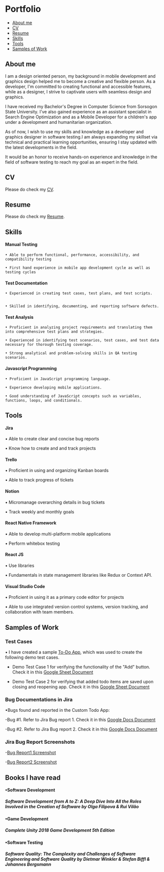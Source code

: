 # Portfolio

- [About me](#about-me)
- [CV](#cv)
- [Resume](#resume)
- [Skills](#skills)
- [Tools](#tools)
- [Samples of Work](#samples-of-work)

## About me
I am a design oriented person, my background in mobile development and graphics design helped me to become a creative and flexible person. As a developer, I'm committed to creating functional and accessible features, while as a designer, I strive to captivate users with seamless design and graphics.

I have received my Bachelor's Degree in Computer Science from Sorsogon State University. I've also gained experience as an assistant specialist in Search Engine Optimization and as a Mobile Developer for a children's app under a development and humanitarian organization.

As of now, I wish to use my skills and knowledge as a developer and graphics designer in software testing.I am always expanding my skillset via technical and practical learning opportunities, ensuring I stay updated with the latest developments in the field.

It would be an honor to receive hands-on experience and knowledge in the field of software testing to reach my goal as an expert in the field.

## CV
Please do check my [CV](https://docs.google.com/document/d/1e8HRJShl7yO0fzTKQ5idCdAKaN_kQ88wVCFJc-aOGh4/edit?usp=sharing).

## Resume
Please do check my [Resume](https://drive.google.com/file/d/1pDb8PvpKyCiUewIbvVSdiHVkZT940N6i/view?usp=drive_link).

## Skills
#### Manual Testing
    • Able to perform functional, performance, accessibility, and compatibility testing

    • First hand experience in mobile app development cycle as well as testing cycles

#### Test Documentation
    • Experienced in creating test cases, test plans, and test scripts.
  
  
    • Skilled in identifying, documenting, and reporting software defects.

#### Test Analysis
    • Proficient in analyzing project requirements and translating them into comprehensive test plans and strategies.
  
    • Experienced in identifying test scenarios, test cases, and test data necessary for thorough testing coverage.
  
    • Strong analytical and problem-solving skills in QA testing scenarios.
  

#### Javascript Programming
    • Proficient in JavaScript programming language.

    • Experience developing mobile applications.
  
    • Good understanding of JavaScript concepts such as variables, functions, loops, and conditionals.






## Tools
#### Jira
  • Able to create clear and concise bug reports
  
  • Know how to create and and track projects
#### Trello
  • Proficient in using and organizing Kanban boards
  
  • Able to track progress of tickets
#### Notion
  • Micromanage overarching details in bug tickets
  
  • Track weekly and monthly goals
#### React Native Framework
  • Able to develop multi-platform mobile applications
  
  • Perform whitebox testing
  
#### React JS
  • Use libraries
  
  • Fundamentals in state management libraries like Redux or Context API.
#### Visual Studio Code
  • Proficient in using it as a primary code editor for projects
  
  • Able to use integrated version control systems, version tracking, and collaboration with team members.

## Samples of Work
### Test Cases
• I have created a sample [To-Do App](https://drive.google.com/file/d/1VUUGE4EHK4JHJRN7VUDbr7pg_T622AoJ/view?usp=drive_link), which was used to create the following demo test cases.

- Demo Test Case 1 for verifying the functionality of the "Add" button. Check it in this [Google Sheet Document](https://docs.google.com/spreadsheets/d/1sTGFlpksRebW3wokx_kV1x7hVqtdn9-YuPsZyeA237E/edit?usp=sharing)

- Demo Test Case 2 for verifying that added todo items are saved upon closing and reopening app. Check it in this [Google Sheet Document](https://docs.google.com/spreadsheets/d/1bx3F2hfONAz9jvG4BLmjJ1rKaETOjakP-c18B_2JOjc/edit?usp=sharing)

### Bug Documentations in Jira
•Bugs found and reported in the Custom Todo App:

-Bug #1. Refer to Jira Bug report 1. Check it in this [Google Docs Document](https://docs.google.com/document/d/1Z-Sl0vJotKkMHyd-JDT_HumRjl_dtf4F1roVOWlsZgA/edit?usp=sharing)

-Bug #2. Refer to Jira Bug report 2. Check it in this [Google Docs Document](https://docs.google.com/document/d/17hY8YFThOforzugo3j5r438dq3rUD-ovFOsnS3OwXdM/edit?usp=sharing)

### Jira Bug Report Screenshots

-[Bug Report1 Screenshot](https://drive.google.com/file/d/1App-YrW9IXFrOEOlb44PDBdTSpPMW7UV/view?usp=drive_link)

-[Bug Report2 Screenshot](https://drive.google.com/file/d/12sDMtwioW396Z-w8rrBw2pedYQJeMchU/view?usp=drive_link)

## Books I have read
#### •Software Development
##### Software Development from A to Z: A Deep Dive Into All the Roles Involved in the Creation of Software by Olga Filipova & Rui Vilão

#### •Game Development
##### Complete Unity 2018 Game Development 5th Edition

#### •Software Testing
##### Software Quality: The Complexity and Challenges of Software Engineering and Software Quality by Dietmar Winkler & Stefan Biffl & Johannes Bergsmann
